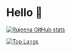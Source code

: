 # Hello 👋

[![Rujeena GitHub stats](https://github-readme-stats.vercel.app/api?username=rujeenaal-zyoud&theme=synthwave&show_icons=true)](https://github.com/rujeenaal-zyoud)




[![Top Langs](https://github-readme-stats.vercel.app/api/top-langs/?username=rujeenaal-zyoud&theme=synthwave&show_icons=true)](https://github.com/rujeenaal-zyoud)

